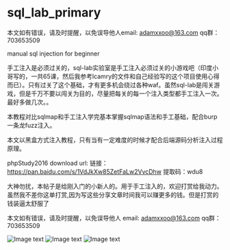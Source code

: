 # sql_lab_primary
本文如有错误，请及时提醒，以免误导他人email:     adamxxoo@163.com qq群：703653509

manual sql injection for beginner

手工注入是必须过关的，sql-lab实验室是手工注入必须过关的小游戏吧（印度小哥写的，一共65课，然后我参考lcamry的文件和自己经验写的这个项目使用心得而已）。只有过关了这个基础，才有更多机会绕过各种waf。虽然sql-lab是闯关游戏，但是千万不要以闯关为目的，尽量把每关的每一个注入类型都手工注入一次。最好多做几次。。


本教程对比sqlmap和手工注入学完基本掌握sqlmap语法和手工基础，配合burp一条龙fuzz注入。

本文以黑盒方式注入教程，只有当有一定难度的时候才配合后端源码分析注入过程原理。

phpStudy2016 download url:
链接：https://pan.baidu.com/s/1VdJkXw85ZetFaLw2VvcDhw 
提取码：wdu8 

大神勿扰，本帖子是给刚入门的小新人的。用于手工注入的，欢迎打赏给我动力。虽然我不差你这单打赏,因为写这些分享文章时间我可以赚更多的钱。但是打赏的钱装逼太舒服了

本文如有错误，请及时提醒，以免误导他人 email:    adamxxoo@163.com   qq群：703653509

![Image text](https://github.com/Adamloveve/sql_lab_primary/blob/master/IMG/wx.png)
![Image text](https://github.com/Adamloveve/sql_lab_primary/blob/master/IMG/qq.jpg)
![Image text](https://github.com/Adamloveve/sql_lab_primary/blob/master/IMG/alipay.jpg)
